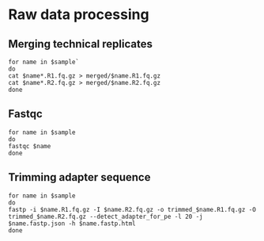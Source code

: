 # Raw data processing 

## Merging technical replicates 

```
for name in $sample`
do
cat $name*.R1.fq.gz > merged/$name.R1.fq.gz
cat $name*.R2.fq.gz > merged/$name.R2.fq.gz
done
```

## Fastqc 
```
for name in $sample
do
fastqc $name
done
```

## Trimming adapter sequence 
```
for name in $sample
do
fastp -i $name.R1.fq.gz -I $name.R2.fq.gz -o trimmed_$name.R1.fq.gz -O trimmed_$name.R2.fq.gz --detect_adapter_for_pe -l 20 -j $name.fastp.json -h $name.fastp.html
done
```




